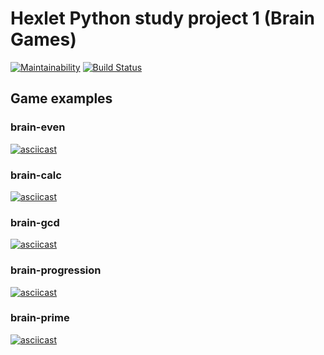 # Hexlet Python study project 1 (Brain Games)

[![Maintainability](https://api.codeclimate.com/v1/badges/4a78a205a0ed189b483d/maintainability)](https://codeclimate.com/github/ashpb/python-project-lvl1/maintainability) [![Build Status](https://travis-ci.org/ashpb/python-project-lvl1.svg?branch=master)](https://travis-ci.org/ashpb/python-project-lvl1)


## Game examples

### brain-even
[![asciicast](https://asciinema.org/a/ul2gEluBdVLAriVmgM4vzTDTE.svg)](https://asciinema.org/a/ul2gEluBdVLAriVmgM4vzTDTE)

### brain-calc
[![asciicast](https://asciinema.org/a/IM5V4kYfL7ZrCFq2FCd10bHWE.svg)](https://asciinema.org/a/IM5V4kYfL7ZrCFq2FCd10bHWE)

### brain-gcd
[![asciicast](https://asciinema.org/a/35XYatLwvGFwE0okskUl5TV9l.svg)](https://asciinema.org/a/35XYatLwvGFwE0okskUl5TV9l)

### brain-progression
[![asciicast](https://asciinema.org/a/fFnadPCOs6R0Tg198qbHl1YBv.svg)](https://asciinema.org/a/fFnadPCOs6R0Tg198qbHl1YBv)

### brain-prime
[![asciicast](https://asciinema.org/a/mw6lVWIzMiOXrvaIf8n5btbEK.svg)](https://asciinema.org/a/mw6lVWIzMiOXrvaIf8n5btbEK)
